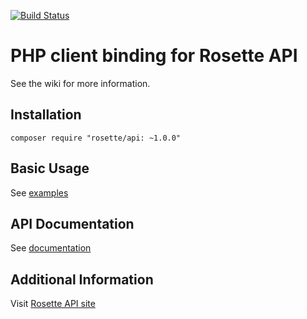[![Build Status](https://travis-ci.org/rosette-api/php.svg?branch=master)](https://travis-ci.org/rosette-api/php)

PHP client binding for Rosette API
==================================
See the wiki for more information.

Installation
------------

`composer require "rosette/api: ~1.0.0"`

Basic Usage
-----------

See [examples](examples)

API Documentation
-----------------

See [documentation](http://rosette-api.github.io/php)

Additional Information
----------------------

Visit [Rosette API site](https://developer.rosette.com)
